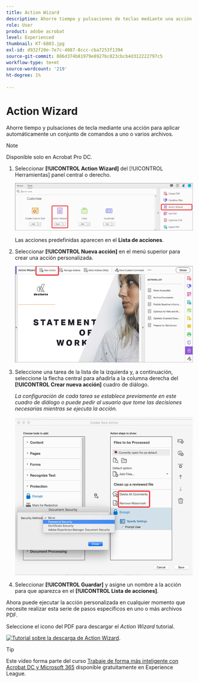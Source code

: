 ```yaml
---
title: Action Wizard
description: Ahorre tiempo y pulsaciones de teclas mediante una acción para aplicar automáticamente un conjunto de comandos a uno o varios archivos
role: User
product: adobe acrobat
level: Experienced
thumbnail: KT-6803.jpg
exl-id: d932f20e-7e7c-4087-8ccc-cba7253f1394
source-git-commit: 886d374b81979e8927bc823cbcb4d312222797c5
workflow-type: tm+mt
source-wordcount: '219'
ht-degree: 1%

---
```


# Action Wizard

Ahorre tiempo y pulsaciones de tecla mediante una acción para aplicar automáticamente un conjunto de comandos a uno o varios archivos.

>[!NOTE]
>
>Disponible solo en Acrobat Pro DC.

1. Seleccionar **[!UICONTROL Action Wizard]** del [!UICONTROL Herramientas] panel central o derecho.

   ![Paso 1 del Action Wizard](../assets/ActionWizard_1.png)

   Las acciones predefinidas aparecen en el **Lista de acciones**.

1. Seleccionar **[!UICONTROL Nueva acción]** en el menú superior para crear una acción personalizada.

   ![Paso 2 del Action Wizard](../assets/ActionWizard_2.png)

1. Seleccione una tarea de la lista de la izquierda y, a continuación, seleccione la flecha central para añadirla a la columna derecha del **[!UICONTROL Crear nueva acción]** cuadro de diálogo.

   *La configuración de cada tarea se establece previamente en este cuadro de diálogo o puede pedir al usuario que tome las decisiones necesarias mientras se ejecuta la acción.*

   ![Paso 3 del Action Wizard](../assets/ActionWizard_3.png)

1. Seleccionar **[!UICONTROL Guardar]** y asigne un nombre a la acción para que aparezca en el **[!UICONTROL Lista de acciones]**.

Ahora puede ejecutar la acción personalizada en cualquier momento que necesite realizar esta serie de pasos específicos en uno o más archivos PDF.

Seleccione el icono del PDF para descargar el *Action Wizard* tutorial.

[![Tutorial sobre la descarga de Action Wizard](../assets/acrobat_PDF_96.png)](../assets/AcrobatDCActionWizard.pdf).

>[!TIP]
>
>Este vídeo forma parte del curso [Trabaje de forma más inteligente con Acrobat DC y Microsoft 365](https://experienceleague.adobe.com/?recommended=Acrobat-U-1-2021.microsoft365) disponible gratuitamente en Experience League.

